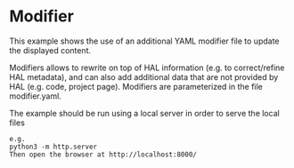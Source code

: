 # Modifier

This example shows the use of an additional YAML modifier file to update the displayed content.

Modifiers allows to rewrite on top of HAL information (e.g. to correct/refine HAL metadata), and can also add additional data that are not provided by HAL (e.g. code, project page).
Modifiers are parameterized in the file modifier.yaml.


The example should be run using a local server in order to serve the local files
```
e.g. 
python3 -m http.server
Then open the browser at http://localhost:8000/
```